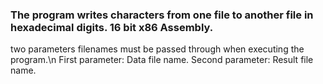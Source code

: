 ### The program writes characters from one file to another file in hexadecimal digits. 16 bit x86 Assembly.

two parameters filenames must be passed through when executing the program.\n
First parameter: Data file name.
Second parameter: Result file name.
